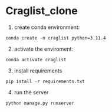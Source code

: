 # Craglist_clone



1. create conda environment:
```
conda create -n craglist python=3.11.4
```
2. activate the enviroment:
```
conda activate craglist
```
3. install requirements
```
pip istall -r requirements.txt
```  

4. run the server
```
python manage.py runserver
```
